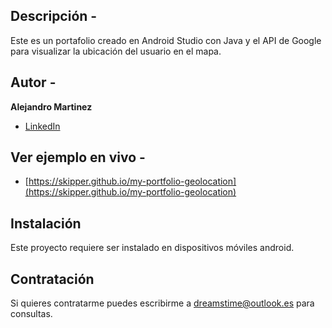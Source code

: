 ## Descripción -

Este es un portafolio creado en Android Studio con Java y el API de Google para visualizar la ubicación del usuario en el mapa.

## Autor - 
**Alejandro Martinez**

* [LinkedIn](https://www.linkedin.com/in/diego-alejandro-martinez-espinosa-571086134)

## Ver ejemplo en vivo -
- [https://skipper.github.io/my-portfolio-geolocation](https://skipper.github.io/my-portfolio-geolocation)

## Instalación
Este proyecto requiere ser instalado en dispositivos móviles android. 

## Contratación
Si quieres contratarme puedes escribirme a dreamstime@outlook.es para consultas.
